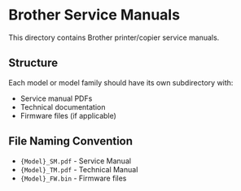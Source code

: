 # Brother Service Manuals

This directory contains Brother printer/copier service manuals.

## Structure
Each model or model family should have its own subdirectory with:
- Service manual PDFs
- Technical documentation
- Firmware files (if applicable)

## File Naming Convention
- `{Model}_SM.pdf` - Service Manual
- `{Model}_TM.pdf` - Technical Manual
- `{Model}_FW.bin` - Firmware files